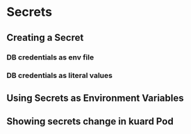 # Secrets

## Creating a Secret

### DB credentials as env file

### DB credentials as literal values

## Using Secrets as Environment Variables

## Showing secrets change in kuard Pod
